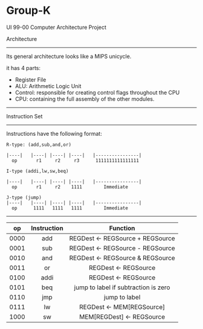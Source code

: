 # Group-K
UI 99-00 Computer Architecture Project 


Architecture
___________________________________________________________________________________
Its general architecture looks like a MIPS unicycle.

it has 4 parts:

- Register File
- ALU: Arithmetic Logic Unit
- Control: responsible for creating control flags throughout the CPU
- CPU: containing the full assembly of the other modules.
___________________________________________________________________________________


Instruction Set
___________________________________________________________________________________
Instructions have the following format:

```
R-type: (add,sub,and,or)

|----|   |----| |----| |----|   |----------------|
  op       r1     r2     r3      1111111111111111
```

```
I-type (addi,lw,sw,beq)

|----|   |----| |----| |----|   |----------------|
  op       r1     r2    1111        Immediate
```
```
J-type (jump)
|----|   |----| |----| |----|   |----------------|
  op      1111   1111   1111        Immediate
```
___________________________________________________________________________________

| op | Instruction | Function |
| :---: | :---: | :---: |
| 0000 | add | REGDest <- REGSource + REGSource |
| 0001 | sub | REGDest <- REGSource - REGSource |
| 0010 | and | REGDest <- REGSource & REGSource |
| 0011 | or | REGDest <- REGSource | REGSource |
| 0100 | addi | REGDest <- REGSource | Immediate |
| 0101 | beq | jump to label if subtraction is zero |
| 0110 | jmp | jump to label |
| 0111 | lw | REGDest <- MEM[REGSource] |
| 1000 | sw | MEM[REGDest] <- REGSource |
